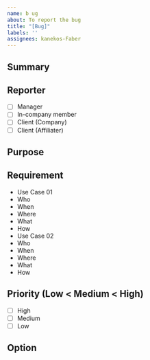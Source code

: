 ```yaml
---
name: b ug
about: To report the bug
title: "[Bug]"
labels: ''
assignees: kanekos-Faber
---
```


## Summary
<!-- Write the Summary -->

## Reporter
<!-- Change from [ ] to [x] -->
- [ ] Manager
- [ ] In-company member
- [ ] Client (Company)
- [ ] Client (Affiliater)

##  Purpose
<!-- Write the purpose to make this feature -->

## Requirement
<!-- Write the Use Case as much as as possible -->
- Use Case 01
 - Who
 - When
 - Where
 - What
 - How
- Use Case 02
 - Who
 - When
 - Where
 - What
 - How

## Priority (Low < Medium < High)
<!-- Change from [ ] to [x] -->
- [ ] High
- [ ] Medium
- [ ] Low

## Option
<!-- Write the oprional information -->




